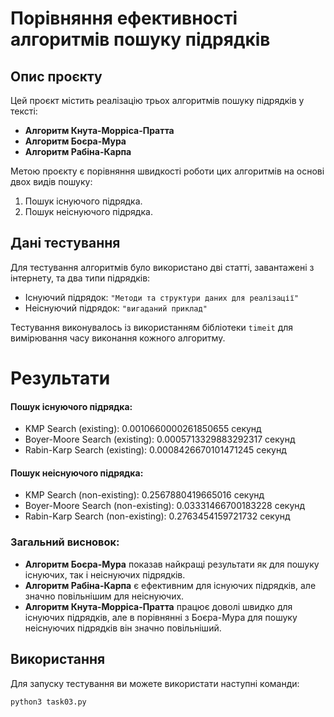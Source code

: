 # Порівняння ефективності алгоритмів пошуку підрядків

## Опис проєкту

Цей проєкт містить реалізацію трьох алгоритмів пошуку підрядків у тексті: 
- **Алгоритм Кнута-Морріса-Пратта**
- **Алгоритм Боєра-Мура**
- **Алгоритм Рабіна-Карпа**

Метою проєкту є порівняння швидкості роботи цих алгоритмів на основі двох видів пошуку: 
1. Пошук існуючого підрядка.
2. Пошук неіснуючого підрядка.

## Дані тестування

Для тестування алгоритмів було використано дві статті, завантажені з інтернету, та два типи підрядків:
- Існуючий підрядок: `"Методи та структури даних для реалізації"`
- Неіснуючий підрядок: `"вигаданий приклад"`

Тестування виконувалось із використанням бібліотеки `timeit` для вимірювання часу виконання кожного алгоритму.

# Результати

#### Пошук існуючого підрядка:

- KMP Search (existing): 0.0010660000261850655 секунд
- Boyer-Moore Search (existing): 0.0005713329883292317 секунд
- Rabin-Karp Search (existing): 0.0008426670101471245 секунд

#### Пошук неіснуючого підрядка:

- KMP Search (non-existing): 0.2567880419665016 секунд
- Boyer-Moore Search (non-existing): 0.03331466700183228 секунд
- Rabin-Karp Search (non-existing): 0.2763454159721732 секунд

### Загальний висновок:

- **Алгоритм Боєра-Мура** показав найкращі результати як для пошуку існуючих, так і неіснуючих підрядків.
- **Алгоритм Рабіна-Карпа** є ефективним для існуючих підрядків, але значно повільнішим для неіснуючих.
- **Алгоритм Кнута-Морріса-Пратта** працює доволі швидко для існуючих підрядків, але в порівнянні з Боєра-Мура для пошуку неіснуючих підрядків він значно повільніший.

## Використання

Для запуску тестування ви можете використати наступні команди:

```bash
python3 task03.py
